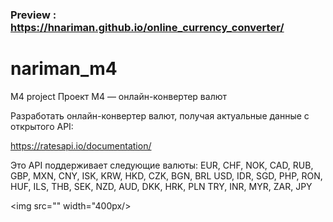 ### Preview : https://hnariman.github.io/online_currency_converter/

# nariman_m4
M4 project
Проект М4 — онлайн-конвертер валют

Разработать онлайн-конвертер валют, получая актуальные данные с открытого API:

https://ratesapi.io/documentation/

Это API поддерживает следующие валюты:
EUR, CHF, NOK, CAD, RUB, GBP, MXN, CNY, ISK, KRW, HKD, CZK, BGN, BRL
USD, IDR, SGD, PHP, RON, HUF, ILS, THB, SEK, NZD, AUD, DKK, HRK, PLN
TRY, INR, MYR, ZAR, JPY

<img src="" width="400px/>
